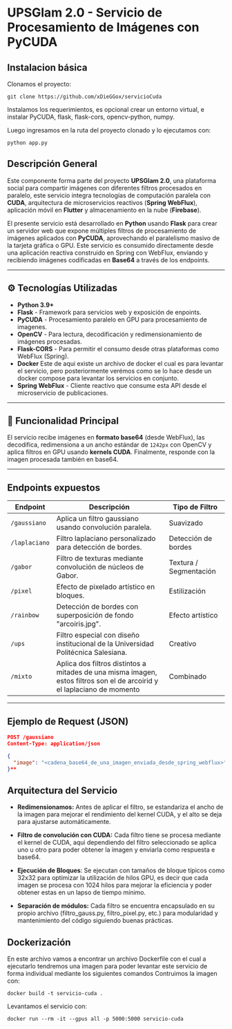 # UPSGlam 2.0 - Servicio de Procesamiento de Imágenes con PyCUDA 

## Instalacion básica
Clonamos el proyecto:
```
git clone https://github.com/xDieGGox/servicioCuda
```
Instalamos los requerimientos, es opcional crear un entorno virtual, e instalar PyCUDA, flask, flask-cors, opencv-python, numpy.

Luego ingresamos en la ruta del proyecto clonado y lo ejecutamos con:
```
python app.py
```

## Descripción General

Este componente forma parte del proyecto **UPSGlam 2.0**, una plataforma social para compartir imágenes con diferentes filtros procesados en paralelo, este servicio integra tecnologías de computación paralela con **CUDA**, arquitectura de microservicios reactivos (**Spring WebFlux**), aplicación móvil en **Flutter** y almacenamiento en la nube (**Firebase**).

El presente servicio está desarrollado en **Python** usando **Flask** para crear un servidor web que expone múltiples filtros de procesamiento de imágenes aplicados con **PyCUDA**, aprovechando el paralelismo masivo de la tarjeta gráfica o GPU. Este servicio es consumido directamente desde una aplicación reactiva construido en Spring con WebFlux, enviando y recibiendo imágenes codificadas en **Base64** a través de los endpoints.

---

## ⚙️ Tecnologías Utilizadas

- **Python 3.9+**
- **Flask** - Framework para servicios web y exposición de enpoints.
- **PyCUDA** - Procesamiento paralelo en GPU para procesamiento de imagenes.
- **OpenCV** - Para lectura, decodificación y redimensionamiento de imágenes procesadas.
- **Flask-CORS** - Para permitir el consumo desde otras plataformas como WebFlux (Spring).
- **Docker** Este de aqui existe un archivo de docker el cual es para levantar el servicio, pero posteriormente verémos como se lo hace desde un docker compose para levantar los servicios en conjunto.
- **Spring WebFlux** - Cliente reactivo que consume esta API desde el microservicio de publicaciones.

---

## 🎨 Funcionalidad Principal

El servicio recibe imágenes en **formato base64** (desde WebFlux), las decodifica, redimensiona a un ancho estándar de `1242px` con OpenCV y aplica filtros en GPU usando **kernels CUDA**. Finalmente, responde con la imagen procesada también en base64.

---

## Endpoints expuestos

| Endpoint | Descripción | Tipo de Filtro |
|---------|-------------|----------------|
| `/gaussiano` | Aplica un filtro gaussiano usando convolución paralela. | Suavizado |
| `/laplaciano` | Filtro laplaciano personalizado para detección de bordes. | Detección de bordes |
| `/gabor` | Filtro de texturas mediante convolución de núcleos de Gabor. | Textura / Segmentación |
| `/pixel` | Efecto de pixelado artístico en bloques. | Estilización |
| `/rainbow` | Detección de bordes con superposición de fondo "arcoiris.jpg". | Efecto artístico |
| `/ups` | Filtro especial con diseño institucional de la Universidad Politécnica Salesiana. | Creativo |
| `/mixto` | Aplica dos filtros distintos a mitades de una misma imagen, estos filtros son el de arcoirid y el laplaciano de momento | Combinado |

---

## Ejemplo de Request (JSON)

```json
POST /gaussiano
Content-Type: application/json

{
  "image": "<cadena_base64_de_una_imagen_enviada_desde_spring_webflux>"
}**
```

## Arquitectura del Servicio
- **Redimensionamos:** Antes de aplicar el filtro, se estandariza el ancho de la imagen para mejorar el rendimiento del kernel CUDA, y el alto se deja para ajustarse automáticamente.

- **Filtro de convolución con CUDA:** Cada filtro tiene se procesa mediante el kernel de CUDA, aqui dependiendo del filtro seleccionado se aplica uno u otro para poder obtener la imagen y enviarla como respuesta e base64.

- **Ejecución de Bloques**: Se ejecutan con tamaños de bloque típicos como 32x32 para optimizar la utilización de hilos GPU, es decir que cada imagen se procesa con 1024 hilos para mejorar la eficiencia y poder obtener estas en un lapso de tiempo mínimo.

- **Separación de módulos:** Cada filtro se encuentra encapsulado en su propio archivo (filtro_gauss.py, filtro_pixel.py, etc.) para modularidad y mantenimiento del código siguiendo buenas prácticas.

## Dockerización
En este archivo vamos a encontrar un archivo Dockerfile con el cual a ejecutarlo tendremos una imagen para poder levantar este servicio de forma individual mediante los siguientes comandos
Contruimos la imagen con:
```
docker build -t servicio-cuda .  
```
Levantamos el servicio con:
```
docker run --rm -it --gpus all -p 5000:5000 servicio-cuda    
```

